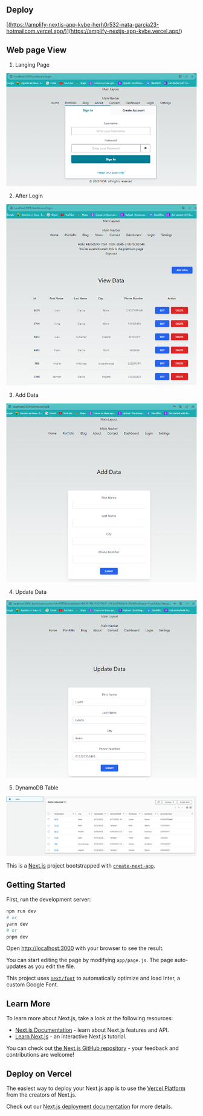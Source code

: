 ## Deploy
[[(https://amplify-nextjs-app-kvbe-herh0r532-nata-garcia23-hotmailcom.vercel.app/)](https://amplify-nextjs-app-kvbe-herh0r532-nata-garcia23-hotmailcom.vercel.app/)](https://amplify-nextjs-app-kvbe.vercel.app/)

## Web page View

1. Langing Page

![Landing Page](https://github.com/natagr23/amplify-nextjs-app/blob/main/src/Data/aws_crud_auth_base1.PNG)

2. After Login

![Login](https://github.com/natagr23/amplify-nextjs-app/blob/main/src/Data/aws_crud_auth_base2.PNG)

3. Add Data

![Login](https://github.com/natagr23/amplify-nextjs-app/blob/main/src/Data/aws_crud_auth_base3.PNG)

4. Update Data

![Login](https://github.com/natagr23/amplify-nextjs-app/blob/main/src/Data/aws_crud_auth_base4.PNG)

5. DynamoDB Table

![Login](https://github.com/natagr23/amplify-nextjs-app/blob/main/src/Data/aws_crud_auth_base5.PNG)


This is a [Next.js](https://nextjs.org/) project bootstrapped with [`create-next-app`](https://github.com/vercel/next.js/tree/canary/packages/create-next-app).

## Getting Started

First, run the development server:

```bash
npm run dev
# or
yarn dev
# or
pnpm dev
```

Open [http://localhost:3000](http://localhost:3000) with your browser to see the result.

You can start editing the page by modifying `app/page.js`. The page auto-updates as you edit the file.

This project uses [`next/font`](https://nextjs.org/docs/basic-features/font-optimization) to automatically optimize and load Inter, a custom Google Font.

## Learn More

To learn more about Next.js, take a look at the following resources:

- [Next.js Documentation](https://nextjs.org/docs) - learn about Next.js features and API.
- [Learn Next.js](https://nextjs.org/learn) - an interactive Next.js tutorial.

You can check out [the Next.js GitHub repository](https://github.com/vercel/next.js/) - your feedback and contributions are welcome!

## Deploy on Vercel

The easiest way to deploy your Next.js app is to use the [Vercel Platform](https://vercel.com/new?utm_medium=default-template&filter=next.js&utm_source=create-next-app&utm_campaign=create-next-app-readme) from the creators of Next.js.

Check out our [Next.js deployment documentation](https://nextjs.org/docs/deployment) for more details.
